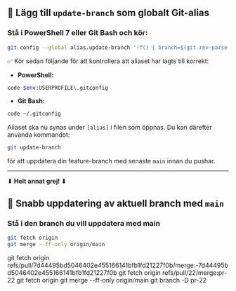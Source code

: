 ## 🧠 **Lägg till `update-branch` som globalt Git-alias**

### Stå i PowerShell 7 eller Git Bash och kör:

```bash
git config --global alias.update-branch '!f() { branch=$(git rev-parse --abbrev-ref HEAD); if [ "$branch" = "main" ]; then echo "Du står på main – byt först till en feature-branch."; exit 1; fi; echo "Uppdaterar och pushar branch: $branch"; git checkout main && git pull origin main && git checkout "$branch" && git pull --rebase origin main && git push origin "$branch" && echo "✅ Branch $branch uppdaterades och pushades framgångsrikt!";}; f'
```

✅ Kör sedan följande för att kontrollera att aliaset har lagts till korrekt:

- **PowerShell:**

```bash
code $env:USERPROFILE\.gitconfig
```

- **Git Bash:**

```bash
code ~/.gitconfig
```

Aliaset ska nu synas under `[alias]` i filen som öppnas. Du kan därefter använda kommandot:

```bash
git update-branch
```

för att uppdatera din feature-branch med senaste `main` innan du pushar.

---

**⬇ Helt annat grej! ⬇**

## 🧭 **Snabb uppdatering av aktuell branch med `main`**

### Stå i den branch du vill uppdatera med main

```bash
git fetch origin
git merge --ff-only origin/main
```

git fetch origin
refs/pull/7d44495bd5046402e455166141bfb1fd21227f0b/merge:-7d44495bd5046402e455166141bfb1fd21227f0b
git fetch origin refs/pull/22/merge:pr-22 git fetch origin git merge --ff-only origin/main git
branch -D pr-22
